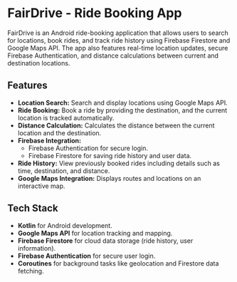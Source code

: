 # FairDrive - Ride Booking App

FairDrive is an Android ride-booking application that allows users to search for locations, book rides, and track ride history using Firebase Firestore and Google Maps API. The app also features real-time location updates, secure Firebase Authentication, and distance calculations between current and destination locations.

## Features

- **Location Search:** Search and display locations using Google Maps API.
- **Ride Booking:** Book a ride by providing the destination, and the current location is tracked automatically.
- **Distance Calculation:** Calculates the distance between the current location and the destination.
- **Firebase Integration:**
  - Firebase Authentication for secure login.
  - Firebase Firestore for saving ride history and user data.
- **Ride History:** View previously booked rides including details such as time, destination, and distance.
- **Google Maps Integration:** Displays routes and locations on an interactive map.

## Tech Stack

- **Kotlin** for Android development.
- **Google Maps API** for location tracking and mapping.
- **Firebase Firestore** for cloud data storage (ride history, user information).
- **Firebase Authentication** for secure user login.
- **Coroutines** for background tasks like geolocation and Firestore data fetching.


